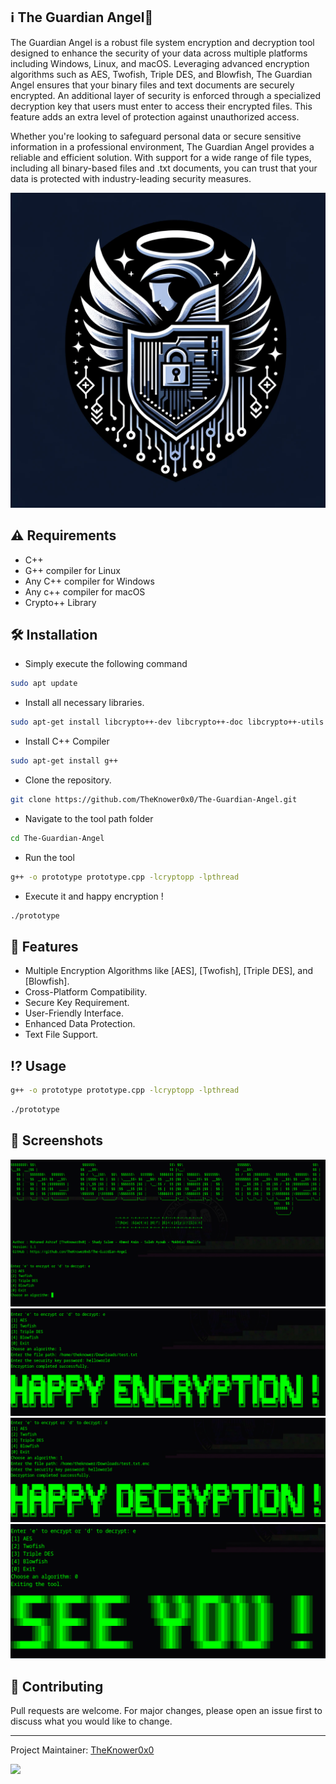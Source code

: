 ## ℹ️ The Guardian Angel🪽

The Guardian Angel is a robust file system encryption and decryption tool designed to enhance the security of your data across multiple platforms including Windows, Linux, and macOS. Leveraging advanced encryption algorithms such as AES, Twofish, Triple DES, and Blowfish, The Guardian Angel ensures that your binary files and text documents are securely encrypted. An additional layer of security is enforced through a specialized decryption key that users must enter to access their encrypted files. This feature adds an extra level of protection against unauthorized access.

Whether you're looking to safeguard personal data or secure sensitive information in a professional environment, The Guardian Angel provides a reliable and efficient solution. With support for a wide range of file types, including all binary-based files and .txt documents, you can trust that your data is protected with industry-leading security measures.


![alt text](https://github.com/TheKnower0x0/The-Guardian-Angel/blob/main/img/TheGuardianAngel.jpg)
                                        

##  ⚠️ Requirements

- C++
- G++ compiler for Linux
- Any C++ compiler for Windows 
- Any c++ compiler for macOS
- Crypto++ Library



## 🛠️ Installation

* Simply execute the following command

```bash
sudo apt update
```
* Install all necessary libraries. 

```bash
sudo apt-get install libcrypto++-dev libcrypto++-doc libcrypto++-utils
```
* Install C++ Compiler

```bash
sudo apt-get install g++
```
* Clone the repository.

```bash
git clone https://github.com/TheKnower0x0/The-Guardian-Angel.git
```
* Navigate to the tool path folder

```bash
cd The-Guardian-Angel

```
* Run the tool

```bash
g++ -o prototype prototype.cpp -lcryptopp -lpthread
```
* Execute it and happy encryption !

```bash
./prototype
```

## 🎯 Features
- Multiple Encryption Algorithms like [AES], [Twofish], [Triple DES], and [Blowfish].
- Cross-Platform Compatibility.
- Secure Key Requirement.
- User-Friendly Interface.
- Enhanced Data Protection.
- Text File Support.



## ⁉️ Usage

```bash
g++ -o prototype prototype.cpp -lcryptopp -lpthread
```

```bash
./prototype
```


## 📸 Screenshots
![alt text](https://github.com/TheKnower0x0/The-Guardian-Angel/blob/main/img/Menu.png)
![alt text](https://github.com/TheKnower0x0/The-Guardian-Angel/blob/main/img/Encrypt.png)
![alt text](https://github.com/TheKnower0x0/The-Guardian-Angel/blob/main/img/Decrypt.png)
![alt text](https://github.com/TheKnower0x0/The-Guardian-Angel/blob/main/img/Exit.png)



## 💚 Contributing

Pull requests are welcome. For major changes, please open an issue first to discuss what you would like to change.

-----
Project Maintainer: [TheKnower0x0](https://github.com/TheKnower0x0) 



[<img src="https://img.icons8.com/color/48/000000/linkedin.png"/>](https://www.linkedin.com/in/mohamed-ashraf-the-knower/)
